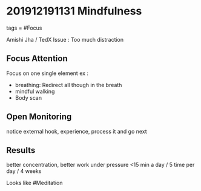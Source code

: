 # 201912191131 Mindfulness
tags = #Focus

Amishi Jha / TedX
Issue : Too much distraction

## Focus Attention

Focus on one single element 
ex : 
- breathing: Redirect all though in the breath
- mindful walking
- Body scan


## Open Monitoring

notice external hook, experience, process it and go next

## Results
better concentration, better work under pressure
<15 min a day / 5 time per day / 4 weeks


Looks like #Meditation